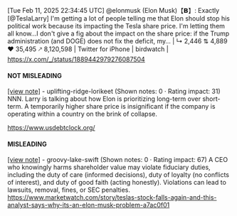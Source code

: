 [Tue Feb 11, 2025 22:34:45 UTC] @elonmusk (Elon Musk)【𝗕】: Exactly [@TeslaLarry] I'm getting a lot of people telling me that Elon should stop his political work because its impacting the Tesla share price.  I'm letting them all know...I don't give a fig about the impact on the share price: if the Trump administration (and DOGE) does not fix the deficit, my… | ↳ 2,446 ⇅ 4,889 ♥ 35,495 🡕 8,120,598 | Twitter for iPhone | birdwatch | https://x.com/_/status/1889442979276087504

#### NOT MISLEADING

[[view note]](https://x.com/i/birdwatch/n/1889474461709009039) - uplifting-ridge-lorikeet (Shown notes: 0 · Rating impact: 31)
NNN.  Larry is talking about how Elon is prioritizing long-term over short-term.  A temporarily higher share price is insignificant if the company is operating within a country on the brink of collapse.

https://www.usdebtclock.org/

#### MISLEADING

[[view note]](https://x.com/i/birdwatch/n/1889472170897842655) - groovy-lake-swift (Shown notes: 0 · Rating impact: 67)
A CEO who knowingly harms shareholder value may violate fiduciary duties, including the duty of care (informed decisions), duty of loyalty (no conflicts of interest), and duty of good faith (acting honestly). Violations can lead to lawsuits, removal, fines, or SEC penalties. https://www.marketwatch.com/story/teslas-stock-falls-again-and-this-analyst-says-why-its-an-elon-musk-problem-a7ac0f01
